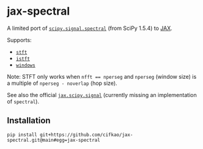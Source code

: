 # jax-spectral

A limited port of [`scipy.signal.spectral`](https://docs.scipy.org/doc/scipy/reference/signal.html) (from SciPy 1.5.4) to [JAX](https://github.com/google/jax).

Supports:
- [`stft`](https://docs.scipy.org/doc/scipy/reference/generated/scipy.signal.stft.html#scipy.signal.stft)
- [`istft`](https://docs.scipy.org/doc/scipy/reference/generated/scipy.signal.istft.html#scipy.signal.istft)
- [`windows`](https://docs.scipy.org/doc/scipy/reference/signal.windows.html)

Note: STFT only works when `nfft == nperseg` and `nperseg` (window size) is a multiple of `nperseg - noverlap` (hop size).

See also the official [`jax.scipy.signal`](https://jax.readthedocs.io/en/latest/jax.scipy.html#module-jax.scipy.signal) (currently missing an implementation of `spectral`).

## Installation
```
pip install git+https://github.com/cifkao/jax-spectral.git@main#egg=jax-spectral
```
